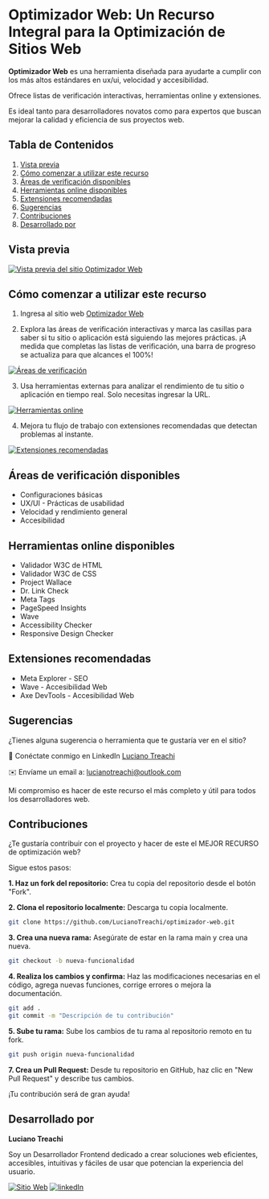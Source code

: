 # Optimizador Web: Un Recurso Integral para la Optimización de Sitios Web

**Optimizador Web** es una herramienta diseñada para ayudarte a cumplir con los más altos estándares en ux/ui, velocidad y accesibilidad.

Ofrece listas de verificación interactivas, herramientas online y extensiones.

Es ideal tanto para desarrolladores novatos como para expertos que buscan mejorar la calidad y eficiencia de sus proyectos web.

## Tabla de Contenidos

1. [Vista previa](#vista-previa)
2. [Cómo comenzar a utilizar este recurso](#cómo-comenzar-a-utilizar-este-recurso)
3. [Áreas de verificación disponibles](#áreas-de-verificación-disponibles)
4. [Herramientas online disponibles](#herramientas-online-disponibles)
5. [Extensiones recomendadas](#extensiones-recomendadas)
6. [Sugerencias](#sugerencias)
7. [Contribuciones](#contribuciones)
8. [Desarrollado por](#desarrollado-por)

## Vista previa

[![Vista previa del sitio Optimizador Web](https://i.postimg.cc/rFFF2Ksv/website.jpg)](https://postimg.cc/grQPvcvD)

## Cómo comenzar a utilizar este recurso

1. Ingresa al sitio web [Optimizador Web](https://optimizadorweb.site/)

2. Explora las áreas de verificación interactivas y marca las casillas para saber si tu sitio
   o aplicación está siguiendo las mejores prácticas. ¡A medida que completas las listas de verificación, una barra de progreso se actualiza para que alcances el 100%!

[![Áreas de verificación](https://i.postimg.cc/VLB808v9/areas.jpg)](https://postimg.cc/6y3SFFdT)

3. Usa herramientas externas para analizar el rendimiento de tu sitio o aplicación en tiempo real. Solo necesitas ingresar la URL.

[![Herramientas online](https://i.postimg.cc/F1X92h39/sites.jpg)](https://postimg.cc/0KZRSRV3)

4. Mejora tu flujo de trabajo con extensiones recomendadas que detectan problemas al instante.

[![Extensiones recomendadas](https://i.postimg.cc/QMSG4k1F/extensions.jpg)](https://postimg.cc/066BrStv)

## Áreas de verificación disponibles

- Configuraciones básicas
- UX/UI - Prácticas de usabilidad
- Velocidad y rendimiento general
- Accesibilidad

## Herramientas online disponibles

- Validador W3C de HTML
- Validador W3C de CSS
- Project Wallace
- Dr. Link Check
- Meta Tags
- PageSpeed Insights
- Wave
- Accessibility Checker
- Responsive Design Checker

## Extensiones recomendadas

- Meta Explorer - SEO
- Wave - Accesibilidad Web
- Axe DevTools - Accesibilidad Web

## Sugerencias

¿Tienes alguna sugerencia o herramienta que te gustaría ver en el sitio?

🔗 Conéctate conmigo en LinkedIn [Luciano Treachi](https://www.linkedin.com/in/luciano-treachi/)

✉️ Envíame un email a: [lucianotreachi@outlook.com](mailto:lucianotreachi@outlook.com)

Mi compromiso es hacer de este recurso el más completo y útil para todos los desarrolladores web.

## Contribuciones

¿Te gustaría contribuir con el proyecto y hacer de este el MEJOR RECURSO de optimización web?

Sigue estos pasos:

**1. Haz un fork del repositorio:** Crea tu copia del repositorio desde el botón "Fork".

**2. Clona el repositorio localmente:** Descarga tu copia localmente.

```bash
git clone https://github.com/LucianoTreachi/optimizador-web.git
```

**3. Crea una nueva rama:** Asegúrate de estar en la rama main y crea una nueva.

```bash
git checkout -b nueva-funcionalidad
```

**4. Realiza los cambios y confirma:** Haz las modificaciones necesarias en el código, agrega nuevas funciones, corrige errores o mejora la documentación.

```bash
git add .
git commit -m "Descripción de tu contribución"
```

**5. Sube tu rama:** Sube los cambios de tu rama al repositorio remoto en tu fork.

```bash
git push origin nueva-funcionalidad
```

**7. Crea un Pull Request:** Desde tu repositorio en GitHub, haz clic en "New Pull Request" y describe tus cambios.

¡Tu contribución será de gran ayuda!

## Desarrollado por

**Luciano Treachi**

Soy un Desarrollador Frontend dedicado a crear soluciones web eficientes, accesibles, intuitivas y fáciles de usar que potencian la experiencia del usuario.

[![Sitio Web](https://img.shields.io/badge/Sitio_Web-black?style=for-the-badge&logoColor=white)](https://lucianotreachi.website/)
[![linkedIn](https://img.shields.io/badge/LinkedIn-0077B5?style=for-the-badge&logoColor=white)](https://www.linkedin.com/in/luciano-treachi/)
